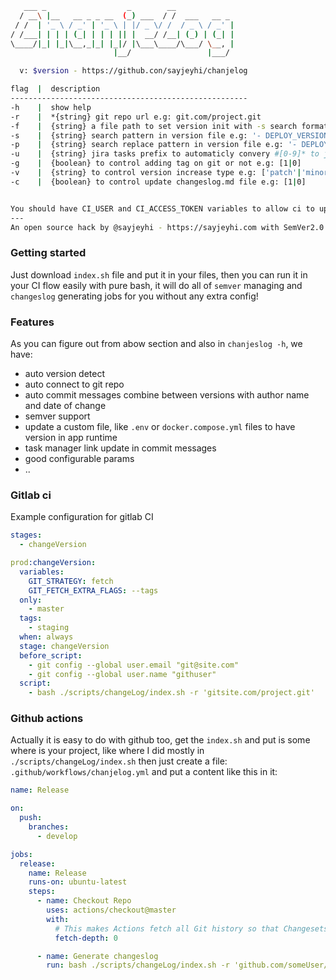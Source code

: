 ```bash
   ___ _                  _        __
  / __\ |__   __ _ _ __  (_) ___  / /  ___   __ _
 / /  | '_ \ / _' | '_ \ | |/ _ \/ /  / _ \ / _' |
/ /___| | | | (_| | | | || |  __/ /__| (_) | (_| |
\____/|_| |_|\__,_|_| |_|/ |\___\____/\___/ \__, |
                       |__/                 |___/

  v: $version - https://github.con/sayjeyhi/chanjelog

flag  |  description
-----------------------------------------------------
-h    |  show help
-r    |  *{string} git repo url e.g: git.com/project.git
-f    |  {string} a file path to set version init with -s search format e.g: 'docker-compose.yml'
-s    |  {string} search pattern in version file e.g: '- DEPLOY_VERSION=[0-9]*\.[0-9]*\.[0-9]*'
-p    |  {string} search replace pattern in version file e.g: '- DEPLOY_VERSION='
-u    |  {string} jira tasks prefix to automaticly convery #[0-9]* to jira links in commit messages e.g: 'https:\/\/jira.site.com\/browse\/SP-'
-g    |  {boolean} to control adding tag on git or not e.g: [1|0]
-v    |  {string} to control version increase type e.g: ['patch'|'minor'|'major'|'prere'|'build']
-c    |  {boolean} to control update changeslog.md file e.g: [1|0]


You should have CI_USER and CI_ACCESS_TOKEN variables to allow ci to update your git.
---
An open source hack by @sayjeyhi - https://sayjeyhi.com with SemVer2.0.0
```

### Getting started
Just download `index.sh` file and put it in your files, then you can run it in your CI flow
easily with pure bash, it will do all of `semver` managing and `changeslog` generating jobs
for you without any extra config!

### Features
As you can figure out from abow section and also in `chanjeslog -h`, we have:
- auto version detect
- auto connect to git repo
- auto commit messages combine between versions with author name and date of change
- semver support
- update a custom file, like `.env` or `docker.compose.yml` files to have version in app runtime
- task manager link update in commit messages
- good configurable params
- ..

### Gitlab ci
Example configuration for gitlab CI

```yml
stages:
  - changeVersion

prod:changeVersion:
  variables:
    GIT_STRATEGY: fetch
    GIT_FETCH_EXTRA_FLAGS: --tags
  only:
    - master
  tags:
    - staging
  when: always
  stage: changeVersion
  before_script:
    - git config --global user.email "git@site.com"
    - git config --global user.name "githuser"
  script:
    - bash ./scripts/changeLog/index.sh -r 'gitsite.com/project.git'
```

### Github actions
Actually it is easy to do with github too, get the `index.sh` and put is some where is your project, like where I did mostly in
`./scripts/changeLog/index.sh` then just create a file: `.github/workflows/chanjelog.yml` 
and put a content like this in it:
```yml
name: Release

on:
  push:
    branches:
      - develop

jobs:
  release:
    name: Release
    runs-on: ubuntu-latest
    steps:
      - name: Checkout Repo
        uses: actions/checkout@master
        with:
          # This makes Actions fetch all Git history so that Changesets can generate changelogs with the correct commits
          fetch-depth: 0

      - name: Generate changeslog
        run: bash ./scripts/changeLog/index.sh -r 'github.com/someUser/repo.git'
```
